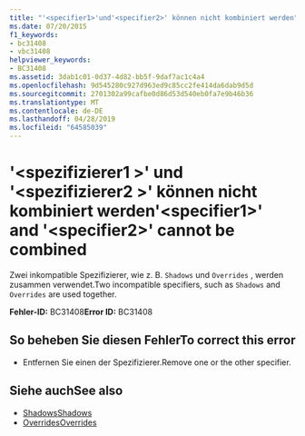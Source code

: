 ```yaml
---
title: "'<specifier1>'und'<specifier2>' können nicht kombiniert werden"
ms.date: 07/20/2015
f1_keywords:
- bc31408
- vbc31408
helpviewer_keywords:
- BC31408
ms.assetid: 3dab1c01-0d37-4d82-bb5f-9daf7ac1c4a4
ms.openlocfilehash: 9d545280c927d963ed9c85cc2fe414da6dab9d5d
ms.sourcegitcommit: 2701302a99cafbe0d86d53d540eb0fa7e9b46b36
ms.translationtype: MT
ms.contentlocale: de-DE
ms.lasthandoff: 04/28/2019
ms.locfileid: "64585039"
---
```

# <a name="specifier1-and-specifier2-cannot-be-combined"></a><span data-ttu-id="65573-102">'\<spezifizierer1 >' und '\<spezifizierer2 >' können nicht kombiniert werden</span><span class="sxs-lookup"><span data-stu-id="65573-102">'\<specifier1>' and '\<specifier2>' cannot be combined</span></span>
<span data-ttu-id="65573-103">Zwei inkompatible Spezifizierer, wie z. B. `Shadows` und `Overrides` , werden zusammen verwendet.</span><span class="sxs-lookup"><span data-stu-id="65573-103">Two incompatible specifiers, such as `Shadows` and `Overrides` are used together.</span></span>  
  
 <span data-ttu-id="65573-104">**Fehler-ID:** BC31408</span><span class="sxs-lookup"><span data-stu-id="65573-104">**Error ID:** BC31408</span></span>  
  
## <a name="to-correct-this-error"></a><span data-ttu-id="65573-105">So beheben Sie diesen Fehler</span><span class="sxs-lookup"><span data-stu-id="65573-105">To correct this error</span></span>  
  
- <span data-ttu-id="65573-106">Entfernen Sie einen der Spezifizierer.</span><span class="sxs-lookup"><span data-stu-id="65573-106">Remove one or the other specifier.</span></span>  
  
## <a name="see-also"></a><span data-ttu-id="65573-107">Siehe auch</span><span class="sxs-lookup"><span data-stu-id="65573-107">See also</span></span>

- [<span data-ttu-id="65573-108">Shadows</span><span class="sxs-lookup"><span data-stu-id="65573-108">Shadows</span></span>](../../visual-basic/language-reference/modifiers/shadows.md)
- [<span data-ttu-id="65573-109">Overrides</span><span class="sxs-lookup"><span data-stu-id="65573-109">Overrides</span></span>](../../visual-basic/language-reference/modifiers/overrides.md)
